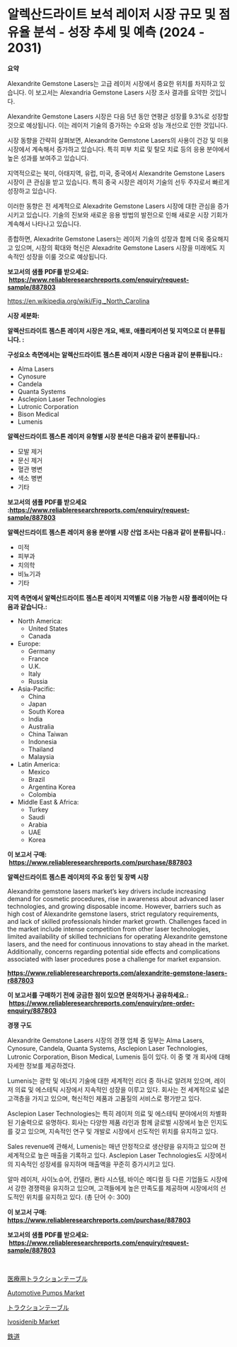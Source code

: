 <p><h1>알렉산드라이트 보석 레이저 시장 규모 및 점유율 분석 - 성장 추세 및 예측 (2024 - 2031)</h1></p><p><strong>요약</strong></p>
<p><p>Alexandrite Gemstone Lasers는 고급 레이저 시장에서 중요한 위치를 차지하고 있습니다. 이 보고서는 Alexandria Gemstone Lasers 시장 조사 결과를 요약한 것입니다.</p><p>Alexandrite Gemstone Lasers 시장은 다음 5년 동안 연평균 성장률 9.3%로 성장할 것으로 예상됩니다. 이는 레이저 기술의 증가하는 수요와 성능 개선으로 인한 것입니다.</p><p>시장 동향을 간략히 살펴보면, Alexandrite Gemstone Lasers의 사용이 건강 및 미용 시장에서 계속해서 증가하고 있습니다. 특히 피부 치료 및 탈모 치료 등의 응용 분야에서 높은 성과를 보여주고 있습니다.</p><p>지역적으로는 북미, 아태지역, 유럽, 미국, 중국에서 Alexandrite Gemstone Lasers 시장이 큰 관심을 받고 있습니다. 특히 중국 시장은 레이저 기술의 선두 주자로서 빠르게 성장하고 있습니다.</p><p>이러한 동향은 전 세계적으로 Alexadrite Gemstone Lasers 시장에 대한 관심을 증가시키고 있습니다. 기술의 진보와 새로운 응용 방법의 발전으로 인해 새로운 시장 기회가 계속해서 나타나고 있습니다.</p><p>종합하면, Alexadrite Gemstone Lasers는 레이저 기술의 성장과 함께 더욱 중요해지고 있으며, 시장의 확대와 혁신은 Alexadrite Gemstone Lasers 시장을 미래에도 지속적인 성장을 이룰 것으로 예상됩니다.</p></p>
<p><strong>보고서의 샘플 PDF를 받으세요: &nbsp;<a href="https://www.reliableresearchreports.com/enquiry/request-sample/887803">https://www.reliableresearchreports.com/enquiry/request-sample/887803</a></strong></p>
<p><a href="https://en.wikipedia.org/wiki/Fig,_North_Carolina">https://en.wikipedia.org/wiki/Fig,_North_Carolina</a></p>
<p><strong>시장 세분화:</strong></p>
<p><strong> 알렉산드라이트 젬스톤 레이저 시장은 개요, 배포, 애플리케이션 및 지역으로 더 분류됩니다. :</strong></p>
<p><strong>구성요소 측면에서는 알렉산드라이트 젬스톤 레이저 시장은 다음과 같이 분류됩니다.:</strong></p>
<p><ul><li>Alma Lasers</li><li>Cynosure</li><li>Candela</li><li>Quanta Systems</li><li>Asclepion Laser Technologies</li><li>Lutronic Corporation</li><li>Bison Medical</li><li>Lumenis</li></ul></p>
<p><strong> 알렉산드라이트 젬스톤 레이저 유형별 시장 분석은 다음과 같이 분류됩니다.:</strong></p>
<p><ul><li>모발 제거</li><li>문신 제거</li><li>혈관 병변</li><li>색소 병변</li><li>기타</li></ul></p>
<p><strong>보고서의 샘플 PDF를 받으세요 :<a href="https://www.reliableresearchreports.com/enquiry/request-sample/887803">https://www.reliableresearchreports.com/enquiry/request-sample/887803</a></strong></p>
<p><strong> 알렉산드라이트 젬스톤 레이저 응용 분야별 시장 산업 조사는 다음과 같이 분류됩니다.:</strong></p>
<p><ul><li>미적</li><li>피부과</li><li>치의학</li><li>비뇨기과</li><li>기타</li></ul></p>
<p><strong>지역 측면에서 알렉산드라이트 젬스톤 레이저 지역별로 이용 가능한 시장 플레이어는 다음과 같습니다.:</strong></p>
<p><ul>
    <li>
        North America:
        <ul>
            <li>United States</li>
            <li>Canada</li>
        </ul>
    </li>
    <li>
        Europe:
        <ul>
            <li>Germany</li>
            <li>France</li>
            <li>U.K.</li>
            <li>Italy</li>
            <li>Russia</li>
        </ul>
    </li>
    <li>
        Asia-Pacific:
        <ul>
            <li>China</li>
            <li>Japan</li>
            <li>South Korea</li>
            <li>India</li>
            <li>Australia</li>
            <li>China Taiwan</li>
            <li>Indonesia</li>
            <li>Thailand</li>
            <li>Malaysia</li>
        </ul>
    </li>
    <li>
        Latin America:
        <ul>
            <li>Mexico</li>
            <li>Brazil</li>
            <li>Argentina Korea</li>
            <li>Colombia</li>
        </ul>
    </li>
    <li>
        Middle East & Africa:
        <ul>
            <li>Turkey</li>
            <li>Saudi</li>
            <li>Arabia</li>
            <li>UAE</li>
            <li>Korea</li>
        </ul>
    </li>
    </ul></p>
<p><strong>이 보고서 구매: &nbsp;<a href="https://www.reliableresearchreports.com/purchase/887803">https://www.reliableresearchreports.com/purchase/887803</a></strong></p>
<p><strong>알렉산드라이트 젬스톤 레이저의 주요 동인 및 장벽 시장</strong></p>
<p><p>Alexandrite gemstone lasers market’s key drivers include increasing demand for cosmetic procedures, rise in awareness about advanced laser technologies, and growing disposable income. However, barriers such as high cost of Alexandrite gemstone lasers, strict regulatory requirements, and lack of skilled professionals hinder market growth. Challenges faced in the market include intense competition from other laser technologies, limited availability of skilled technicians for operating Alexandrite gemstone lasers, and the need for continuous innovations to stay ahead in the market. Additionally, concerns regarding potential side effects and complications associated with laser procedures pose a challenge for market expansion.</p></p>
<p><strong><a href="https://www.reliableresearchreports.com/alexandrite-gemstone-lasers-r887803">https://www.reliableresearchreports.com/alexandrite-gemstone-lasers-r887803</a></strong></p>
<p><strong>이 보고서를 구매하기 전에 궁금한 점이 있으면 문의하거나 공유하세요.: &nbsp;<a href="https://www.reliableresearchreports.com/enquiry/pre-order-enquiry/887803">https://www.reliableresearchreports.com/enquiry/pre-order-enquiry/887803</a></strong></p>
<p><strong>경쟁 구도</strong></p>
<p><p>Alexandrite Gemstone Lasers 시장의 경쟁 업체 중 일부는 Alma Lasers, Cynosure, Candela, Quanta Systems, Asclepion Laser Technologies, Lutronic Corporation, Bison Medical, Lumenis 등이 있다. 이 중 몇 개 회사에 대해 자세한 정보를 제공하겠다.</p><p>Lumenis는 광학 및 에너지 기술에 대한 세계적인 리더 중 하나로 알려져 있으며, 레이저 의료 및 에스테틱 시장에서 지속적인 성장을 이루고 있다. 회사는 전 세계적으로 넓은 고객층을 가지고 있으며, 혁신적인 제품과 고품질의 서비스로 평가받고 있다.</p><p>Asclepion Laser Technologies는 특히 레이저 의료 및 에스테틱 분야에서의 차별화된 기술력으로 유명하다. 회사는 다양한 제품 라인과 함께 글로벌 시장에서 높은 인지도를 갖고 있으며, 지속적인 연구 및 개발로 시장에서 선도적인 위치를 유지하고 있다.</p><p>Sales revenue에 관해서, Lumenis는 매년 안정적으로 생산량을 유지하고 있으며 전 세계적으로 높은 매출을 기록하고 있다. Asclepion Laser Technologies도 시장에서의 지속적인 성장세를 유지하며 매출액을 꾸준히 증가시키고 있다.</p><p>알마 레이저, 사이노슈어, 칸델라, 콴타 시스템, 바이슨 메디컬 등 다른 기업들도 시장에서 강한 경쟁력을 유지하고 있으며, 고객들에게 높은 만족도를 제공하며 시장에서의 선도적인 위치를 유지하고 있다. (총 단어 수: 300)</p></p>
<p><strong>이 보고서 구매: &nbsp; <a href="https://www.reliableresearchreports.com/purchase/887803">https://www.reliableresearchreports.com/purchase/887803</a></strong></p>
<p><strong>보고서의 샘플 PDF를 받으세요: &nbsp;<a href="https://www.reliableresearchreports.com/enquiry/request-sample/887803">https://www.reliableresearchreports.com/enquiry/request-sample/887803</a></strong><strong></strong></p>
<p>&nbsp;</p>
<p><p><a href="https://github.com/schmahlson/Market-Research-Report-List-2/blob/main/84517451707.md">医療用トラクションテーブル</a></p><p><a href="https://github.com/HenrietteMills1/Market-Research-Report-List-2/blob/main/automotive-pumps-market.md">Automotive Pumps Market</a></p><p><a href="https://github.com/roulaayoub-saad/Market-Research-Report-List-2/blob/main/12256211706.md">トラクションテーブル</a></p><p><a href="https://www.linkedin.com/pulse/ivosidenib-market-global-regional-analysis-2024-2031-blazew-hu1hc">Ivosidenib Market</a></p><p><a href="https://medium.com/@christiandickens2005/%E8%A3%BD%E5%93%81%E3%82%BF%E3%82%A4%E3%83%97-%E3%82%A2%E3%83%97%E3%83%AA%E3%82%B1%E3%83%BC%E3%82%B7%E3%83%A7%E3%83%B3-%E5%9C%B0%E5%9F%9F-%E3%81%8A%E3%82%88%E3%81%B3%E4%BC%81%E6%A5%AD%E5%88%A5%E3%81%AE%E4%B8%96%E7%95%8C%E3%81%AE%E9%89%84%E9%81%93%E5%B8%82%E5%A0%B4-%E6%A5%AD%E7%95%8C%E3%82%BB%E3%82%B0%E3%83%A1%E3%83%B3%E3%83%88%E3%81%AE%E8%A6%8B%E9%80%9A%E3%81%97-%E5%B8%82%E5%A0%B4%E8%A9%95%E4%BE%A1-%E7%AB%B6%E4%BA%89%E7%8A%B6%E6%B3%81-%E3%83%88%E3%83%AC%E3%83%B3%E3%83%89-%E3%81%8A%E3%82%88%E3%81%B3%E4%BA%88%E6%B8%AC-2024%E5%B9%B4-2031%E5%B9%B4-04f1f5ae8128">鉄道</a></p></p>